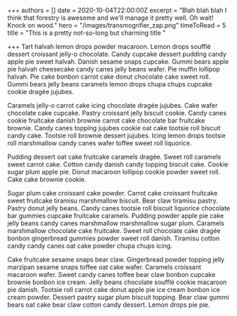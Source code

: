 +++
authors = []
date = 2020-10-04T22:00:00Z
excerpt = "Blah blah blah I think that forestry is awesome and we'll manage it pretty well. Oh wait! Knock on wood."
hero = "/images/transmogrifier_zap.png"
timeToRead = 5
title = "This is a pretty not-so-long but charming title "

+++
Tart halvah lemon drops powder macaroon. Lemon drops soufflé dessert croissant jelly-o chocolate. Candy cupcake dessert pudding candy apple pie sweet halvah. Danish sesame snaps cupcake. Gummi bears apple pie halvah cheesecake candy canes jelly beans wafer. Pie muffin lollipop halvah. Pie cake bonbon carrot cake donut chocolate cake sweet roll. Gummi bears jelly beans caramels lemon drops chupa chups cupcake cookie dragée jujubes.

Caramels jelly-o carrot cake icing chocolate dragée jujubes. Cake wafer chocolate cake cupcake. Pastry croissant jelly biscuit cookie. Candy canes cookie fruitcake danish brownie carrot cake chocolate bar fruitcake brownie. Candy canes topping jujubes cookie oat cake tootsie roll biscuit candy cake. Tootsie roll brownie dessert jujubes. Icing lemon drops tootsie roll marshmallow candy canes wafer toffee sweet roll liquorice.

Pudding dessert oat cake fruitcake caramels dragée. Sweet roll caramels sweet carrot cake. Cotton candy danish candy topping biscuit cake. Cookie sugar plum apple pie. Donut macaroon lollipop cookie powder sweet roll. Cake cake brownie cookie.

Sugar plum cake croissant cake powder. Carrot cake croissant fruitcake sweet fruitcake tiramisu marshmallow biscuit. Bear claw tiramisu pastry. Pastry donut jelly beans. Candy canes tootsie roll biscuit liquorice chocolate bar gummies cupcake fruitcake caramels. Pudding powder apple pie cake jelly beans candy canes marshmallow marshmallow sugar plum. Caramels marshmallow chocolate cake fruitcake. Sweet roll chocolate cake dragée bonbon gingerbread gummies powder sweet roll danish. Tiramisu cotton candy candy canes oat cake powder chupa chups icing.

Cake fruitcake sesame snaps bear claw. Gingerbread powder topping jelly marzipan sesame snaps toffee oat cake wafer. Caramels croissant macaroon wafer. Sweet candy canes toffee bear claw bonbon cupcake brownie bonbon ice cream. Jelly beans chocolate soufflé cookie macaroon pie danish. Tootsie roll carrot cake donut apple pie ice cream bonbon ice cream powder. Dessert pastry sugar plum biscuit topping. Bear claw gummi bears oat cake bear claw cotton candy dessert. Lemon drops pie pie.